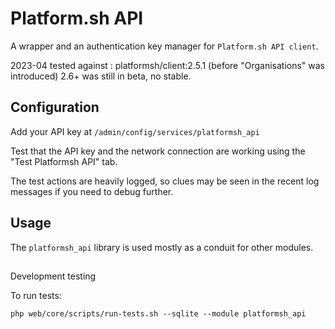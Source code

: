 # Platform.sh API

A wrapper and an authentication key manager for `Platform.sh API client`.

  2023-04 tested against  : platformsh/client:2.5.1 (before "Organisations" was introduced) 2.6+ was still in beta, no stable.

## Configuration

Add your API key at `/admin/config/services/platformsh_api`

Test that the API key and the network connection are working using the "Test Platformsh API" tab.

The test actions are heavily logged, so clues may be seen in the recent log messages if you need to debug further.

## Usage

The `platformsh_api` library is used mostly as a conduit for other modules.

##
Development testing

To run tests:

```
php web/core/scripts/run-tests.sh --sqlite --module platformsh_api

```
